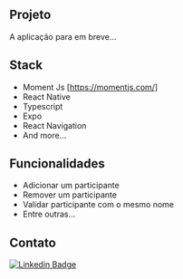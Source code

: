 ## Projeto
A aplicação para em breve...

## Stack

- Moment Js [https://momentjs.com/]
- React Native
- Typescript
- Expo
- React Navigation
- And more...

## Funcionalidades

- Adicionar um participante
- Remover um participante
- Validar participante com o mesmo nome
- Entre outras...

## Contato

[![Linkedin Badge](https://img.shields.io/badge/-Otto%20Gugel-6633cc?style=flat-square&logo=Linkedin&logoColor=white&link=https://www.linkedin.com/in/ottogugel/)](https://www.linkedin.com/in/ottogugel/)